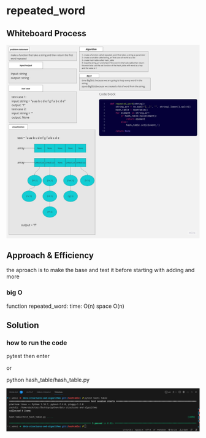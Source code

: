 # repeated_word

## Whiteboard Process

![Whiteboard_repeated_word](./images/repeated_word.jpg)

## Approach & Efficiency
the aproach is to make the base and test it before starting with adding and more

### big O

function repeated_word:
time: O(n)
space O(n)

## Solution

### how to run the code

pytest then enter

or

python hash_table/hash_table.py

![example](./images/solution.png)